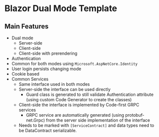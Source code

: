 # Blazor Dual Mode Template


## Main Features
* Dual mode
  * Server-side
  * Client-side
  * Client-side with prerendering
*  Authentication 
  * Common for both modes using `Microsoft.AspNetCore.Identity`
  * User login persists changing mode
  * Cookie based
* Common Services
  * Same interface used in both modes
  * Server-side the interface can be used directly
    * Guard class is generated to still validate Authentication attribute (using custom Code Generator to create the classes)
  * Client-side the interface is implemented by Code-first GRPC services 
    * GRPC service are automatically generated (using protobuf-net.Grpc) from the server side implementation of the interface
  * Needs to be marked with `[ServiceContract]` and data types need to be DataContract serializable.